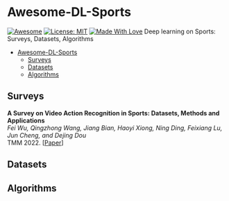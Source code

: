 # Awesome-DL-Sports
[![Awesome](https://cdn.rawgit.com/sindresorhus/awesome/d7305f38d29fed78fa85652e3a63e154dd8e8829/media/badge.svg)](https://github.com/OrilinZ/Awesome-DL-Sports) 
[![License: MIT](https://img.shields.io/badge/License-MIT-green.svg)](https://opensource.org/licenses/MIT)
[![Made With Love](https://img.shields.io/badge/Made%20With-Love-red.svg)](https://github.com/chetanraj/awesome-github-badges)
Deep learning on Sports: Surveys, Datasets, Algorithms
- [Awesome-DL-Sports](#awesome-dl-sports)
  - [Surveys](#surveys)
  - [Datasets](#datasets)
  - [Algorithms](#algorithms)

## Surveys

<!-- **Title** \
*author* \
arXiv 2023. [[Paper](link)] [[Github](link)]\
13 Feb 2023 -->

**A Survey on Video Action Recognition in Sports: Datasets, Methods and Applications** \
*Fei Wu, Qingzhong Wang, Jiang Bian, Haoyi Xiong, Ning Ding, Feixiang Lu, Jun Cheng, and Dejing Dou* \
TMM 2022. [[Paper](https://ieeexplore.ieee.org/abstract/document/9999033)]


## Datasets

## Algorithms

